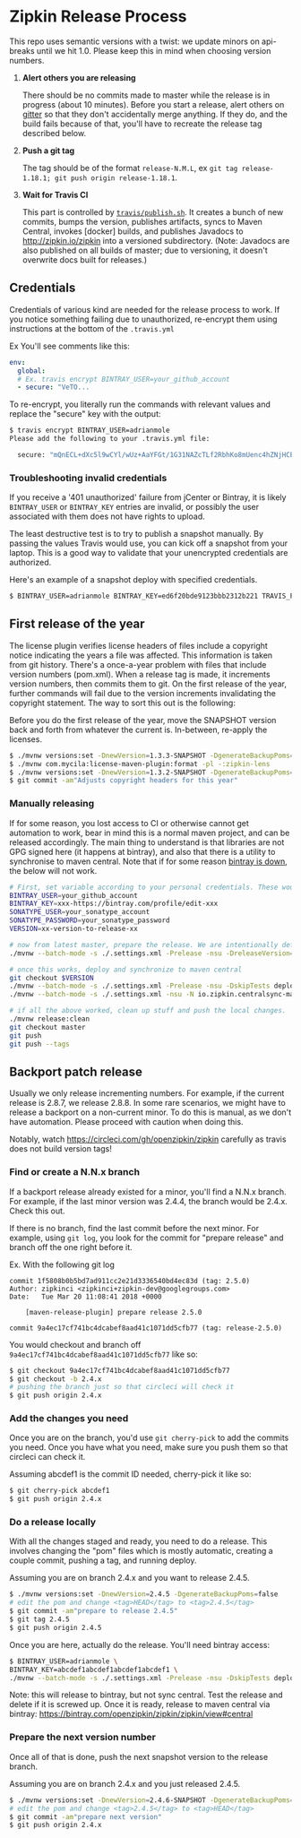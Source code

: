 # Zipkin Release Process

This repo uses semantic versions with a twist: we update minors on api-breaks until we hit 1.0. Please keep this
in mind when choosing version numbers.

1. **Alert others you are releasing**

   There should be no commits made to master while the release is in progress (about 10 minutes). Before you start
   a release, alert others on [gitter](https://gitter.im/openzipkin/zipkin) so that they don't accidentally merge
   anything. If they do, and the build fails because of that, you'll have to recreate the release tag described below.

1. **Push a git tag**

   The tag should be of the format `release-N.M.L`, ex `git tag release-1.18.1; git push origin release-1.18.1`.

1. **Wait for Travis CI**

   This part is controlled by [`travis/publish.sh`](travis/publish.sh). It creates a bunch of new
   commits, bumps the version, publishes artifacts, syncs to Maven Central, invokes [docker] builds,
   and publishes Javadocs to http://zipkin.io/zipkin into a versioned subdirectory.
   (Note: Javadocs are also published on all builds of master; due to versioning, it doesn't
   overwrite docs built for releases.)

## Credentials

Credentials of various kind are needed for the release process to work. If you notice something
failing due to unauthorized, re-encrypt them using instructions at the bottom of the `.travis.yml`

Ex You'll see comments like this:
```yaml
env:
  global:
  # Ex. travis encrypt BINTRAY_USER=your_github_account
  - secure: "VeTO...
```

To re-encrypt, you literally run the commands with relevant values and replace the "secure" key with the output:

```bash
$ travis encrypt BINTRAY_USER=adrianmole
Please add the following to your .travis.yml file:

  secure: "mQnECL+dXc5l9wCYl/wUz+AaYFGt/1G31NAZcTLf2RbhKo8mUenc4hZNjHCEv+4ZvfYLd/NoTNMhTCxmtBMz1q4CahPKLWCZLoRD1ExeXwRymJPIhxZUPzx9yHPHc5dmgrSYOCJLJKJmHiOl9/bJi123456="
```

### Troubleshooting invalid credentials

If you receive a '401 unauthorized' failure from jCenter or Bintray, it is
likely `BINTRAY_USER` or `BINTRAY_KEY` entries are invalid, or possibly the user
associated with them does not have rights to upload.

The least destructive test is to try to publish a snapshot manually. By passing
the values Travis would use, you can kick off a snapshot from your laptop. This
is a good way to validate that your unencrypted credentials are authorized.

Here's an example of a snapshot deploy with specified credentials.
```bash
$ BINTRAY_USER=adrianmole BINTRAY_KEY=ed6f20bde9123bbb2312b221 TRAVIS_PULL_REQUEST=false TRAVIS_TAG= TRAVIS_BRANCH=master travis/publish.sh
```

## First release of the year

The license plugin verifies license headers of files include a copyright notice indicating the years a file was affected.
This information is taken from git history. There's a once-a-year problem with files that include version numbers (pom.xml).
When a release tag is made, it increments version numbers, then commits them to git. On the first release of the year,
further commands will fail due to the version increments invalidating the copyright statement. The way to sort this out is
the following:

Before you do the first release of the year, move the SNAPSHOT version back and forth from whatever the current is.
In-between, re-apply the licenses.
```bash
$ ./mvnw versions:set -DnewVersion=1.3.3-SNAPSHOT -DgenerateBackupPoms=false
$ ./mvnw com.mycila:license-maven-plugin:format -pl -:zipkin-lens
$ ./mvnw versions:set -DnewVersion=1.3.2-SNAPSHOT -DgenerateBackupPoms=false
$ git commit -am"Adjusts copyright headers for this year"
```
### Manually releasing

If for some reason, you lost access to CI or otherwise cannot get automation to work, bear in mind this is a normal maven project, and can be released accordingly. The main thing to understand is that libraries are not GPG signed here (it happens at bintray), and also that there is a utility to synchronise to maven central. Note that if for some reason [bintray is down](https://status.bintray.com/), the below will not work.

```bash
# First, set variable according to your personal credentials. These would normally be decrypted from .travis.yml
BINTRAY_USER=your_github_account
BINTRAY_KEY=xxx-https://bintray.com/profile/edit-xxx
SONATYPE_USER=your_sonatype_account
SONATYPE_PASSWORD=your_sonatype_password
VERSION=xx-version-to-release-xx

# now from latest master, prepare the release. We are intentionally deferring pushing commits
./mvnw --batch-mode -s ./.settings.xml -Prelease -nsu -DreleaseVersion=$VERSION -Darguments="-DskipTests" release:prepare  -DpushChanges=false

# once this works, deploy and synchronize to maven central
git checkout $VERSION
./mvnw --batch-mode -s ./.settings.xml -Prelease -nsu -DskipTests deploy
./mvnw --batch-mode -s ./.settings.xml -nsu -N io.zipkin.centralsync-maven-plugin:centralsync-maven-plugin:sync

# if all the above worked, clean up stuff and push the local changes.
./mvnw release:clean
git checkout master
git push
git push --tags
```

## Backport patch release

Usually we only release incrementing numbers. For example, if the current
release is 2.8.7, we release 2.8.8. In some rare scenarios, we might have
to release a backport on a non-current minor. To do this is manual, as we
don't have automation. Please proceed with caution when doing this.

Notably, watch https://circleci.com/gh/openzipkin/zipkin carefully as
travis does not build version tags!

### Find or create a N.N.x branch

If a backport release already existed for a minor, you'll find a N.N.x branch. For example, if the last minor version was 2.4.4, the branch would
be 2.4.x. Check this out.

If there is no branch, find the last commit before the next minor. For
example, using `git log`, you look for the commit for "prepare release"
and branch off the one right before it.

Ex. With the following git log
```
commit 1f5808b0b5bd7ad911cc2e21d3336540bd4ec83d (tag: 2.5.0)
Author: zipkinci <zipkinci+zipkin-dev@googlegroups.com>
Date:   Tue Mar 20 11:08:41 2018 +0000

    [maven-release-plugin] prepare release 2.5.0

commit 9a4ec17cf741bc4dcabef8aad41c1071dd5cfb77 (tag: release-2.5.0)
```

You would checkout and branch off `9a4ec17cf741bc4dcabef8aad41c1071dd5cfb77` like so:

```bash
$ git checkout 9a4ec17cf741bc4dcabef8aad41c1071dd5cfb77
$ git checkout -b 2.4.x
# pushing the branch just so that circleci will check it
$ git push origin 2.4.x
```

### Add the changes you need
Once you are on the branch, you'd use `git cherry-pick` to add the
commits you need. Once you have what you need, make sure you push
them so that circleci can check it.

Assuming abcdef1 is the commit ID needed, cherry-pick it like so:
```bash
$ git cherry-pick abcdef1
$ git push origin 2.4.x
```

### Do a release locally
With all the changes staged and ready, you need to do a release.
This involves changing the "pom" files which is mostly automatic,
creating a couple commit, pushing a tag, and running deploy.

Assuming you are on branch 2.4.x and you want to release 2.4.5.
```bash
$ ./mvnw versions:set -DnewVersion=2.4.5 -DgenerateBackupPoms=false
# edit the pom and change <tag>HEAD</tag> to <tag>2.4.5</tag>
$ git commit -am"prepare to release 2.4.5"
$ git tag 2.4.5
$ git push origin 2.4.5
```

Once you are here, actually do the release. You'll need bintray
access:
```bash
$ BINTRAY_USER=adrianmole \
BINTRAY_KEY=abcdef1abcdef1abcdef1abcdef1 \
./mvnw --batch-mode -s ./.settings.xml -Prelease -nsu -DskipTests deploy -X
```

Note: this will release to bintray, but not sync central. Test the
release and delete if it is screwed up. Once it is ready, release
to maven central via bintray: https://bintray.com/openzipkin/zipkin/zipkin/view#central

### Prepare the next version number
Once all of that is done, push the next snapshot version to the
release branch.

Assuming you are on branch 2.4.x and you just released 2.4.5.
```bash
$ ./mvnw versions:set -DnewVersion=2.4.6-SNAPSHOT -DgenerateBackupPoms=false
# edit the pom and change <tag>2.4.5</tag> to <tag>HEAD</tag>
$ git commit -am"prepare next version"
$ git push origin 2.4.x
```

